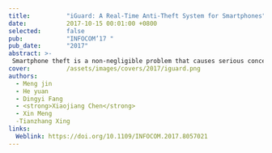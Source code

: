 ```yaml
---
title:          "iGuard: A Real-Time Anti-Theft System for Smartphones"
date:           2017-10-15 00:01:00 +0800
selected:       false
pub:            "INFOCOM’17 "
pub_date:       "2017"
abstract: >-
 Smartphone theft is a non-negligible problem that causes serious concerns on personal property, privacy, and public security. The existing solutions to this problem either provide only functions like retrieving a phone, or require dedicated hardware to detect thefts. How to protect smartphones from being stolen at all times is still an open problem. In this paper, we propose iGuard, a real-time anti-theft system for smartphones. iGuard utilizes only the inertial sensing data from the smartphone. The basic idea behind iGuard is to distinguish different people holding a smartphone, by identifying the order of the motions during the ‘take-out’ behavior and how each motion is performed. For this purpose, we design a motion segmentation algorithm to detect the transition between two motions from the noisy sensing data. We then leverage the distinct feature contained in each sub-segment of a motion, instead of the entire motion, to estimate the probability that the motion is performed by the smartphone owner himself/herself. Based on such pre-processed data, we propose a Markov Chain based model to track the behavior of a smartphone user. According to this model, iGuard instantly alarms once the tracked data deviate from the smartphone owner's usual habit. We implement iGuard on Android and evaluate its performance in real environments. The experimental results show that iGuard is accurate and robust in various scenarios.
cover:          /assets/images/covers/2017/iguard.png
authors:
  - Meng jin
  - He yuan
  - Dingyi Fang
  - <strong>Xiaojiang Chen</strong>
  - Xin Meng
  -Tianzhang Xing
links:
  Weblink: https://doi.org/10.1109/INFOCOM.2017.8057021
---
```

